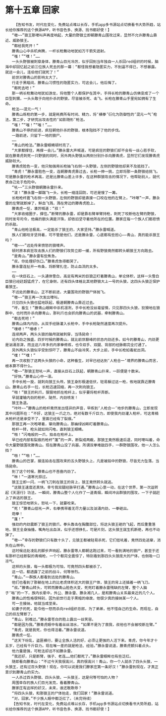 # 第十五章 回家
        【告知书友，时代在变化，免费站点难以长存，手机app多书源站点切换看书大势所趋，站长给你推荐的这个换源APP，听书音色多、换源、找书都好使！】
       “嗷~~”狼王那嚎叫声再度响起，大量的野狼立即朝滕青山围攻过来，显然不允许滕青山靠近、威胁狼王。
       “都给我死开！”
       滕青山心中杀机奔腾，一杆长枪舞动地犹如万千箭矢迸射。
       “嗤！”“噗！”……
       一头头野狼被刺穿身体，滕青山目光冷厉，似乎回到当年独自一人杀回red组织的时候，脑海中却回忆起之前三位族人死去的那一幕：“都怪我想着隐匿实力，不到逼不得已，不想暴露。就这一会儿，连伯他们就死了！”
       前世对滕青山的影响太大了。
       行走于黑暗间，滕青山习惯性的隐匿实力，可这会儿，他后悔了。
       “都死去吧！”
       那一柄长枪舞动地犹如游龙，将他整个人都保护在其中，手持长枪的滕青山仿佛变成了一个巨型刺猬，一头头敢于向他扑杀的野狼，尽皆被杀死、击飞。长枪在滕青山手里宛如拥有了生命。
       枪法——混元一气！
       滕青山练枪的第一步，就是耗费所有时间、精力，将‘横拳’衍化为防御性的‘混元一气’枪法，第二步，才研究出攻击性的‘如影随形’枪法。
       “嗤！”“嗤！”“嗤！”……
       滕青山不停的前进，疯狂朝他扑杀的野狼，根本阻挡不了他的步伐。
       一路前进，只留下一地的狼尸。
       ……
       “青山的枪法。”滕永雷眼睛顿时亮了。
       “大家都撑住，再撑一会儿。”滕永雷大声喊道，可是疯狂的野狼们却不会有一丝心慈手软，就在滕青虎刺死一只野狼的同时，另外两头野狼从两侧分别扑杀向滕青虎，显然它们发现滕青虎威胁较大。
       滕青虎脸色一变，他只勉强用长枪抽飞右侧一头野狼，左侧的野狼他却来不及抵挡了。
       “青虎！”滕永雷脸色一变，连朝滕青虎靠过去，长枪一伸一挑，立即将那一条野狼给挑飞。可是滕永雷的枪术再高，还是比滕青山差上许多，在这种群狼攻击的情况下，他帮助别人，就代表自己处于危险中。
       “吼~~”三头野狼朝滕永雷扑来。
       “滚！”滕永雷一脚踹飞一头，长枪一缩连回防，可还是慢了一筹。
       长枪枪杆震飞右侧一头野狼，左侧的野狼却是直接一口咬在他的左臂上，“咔嚓”一声，滕永雷的左臂就断掉了，鲜血飞溅，溅在旁边的滕青虎脸上。
       滕青虎一怔，凄厉喊道：“叔！”
       “大家收缩圈子，撑住。”断臂的滕永雷，却是靠右臂单臂持枪，刺死了咬断他左臂的野狼，同时发号司令，他痛的额头满是汗珠，却依旧坚守着他所在的位置。滕家庄每一个族人们都悲愤的杀敌。
       “青山他枪法极高，一定能杀了狼王的，大家坚持。”滕永雷喊道。
       族人们都咬牙坚持着，可不管是他们，还是滕永雷，心底都有些担心——青山，真的能杀狼王吗？
       “嗷~~~”远处传来愤怒的狼嚎声。
       顿时原本疯狂攻击族人们的野狼们攻势立即一缓，所有野狼竟然都转头朝狼王方向跑去。
       “是青山。”滕永雷有些焦急。
       “叔，你处理好伤口。”滕青虎急得都哭了。
       滕永雷连扯开一布条，将断臂扎住，防止血流的太多。
       ……
       在一块巨石上，一头通体雪白，高足有两米的巨狼正盯着滕青山，单论体积，这样一头雪白巨狼已经赶超猛虎了，在它身侧，还有四头体格比其他野狼大上一号的头狼，这四头头狼正保护着狼王。
       不远处的滕青山，正不断前进，大量围攻的野狼尸体抛飞。
       “嗷~~”狼王再一次发出嚎叫。
       只见四头头狼也猛地跃起，极速朝滕青山靠近过去。
       “哼，畜生！”滕青山眼眸中杀机凛冽，手中长枪没丝毫留情，只见那四头头狼，狡猾地在狼群中，也时而扑杀向滕青山，那利爪也会抓向滕青山的武器，牵制滕青山。
       “都去死吧！”
       滕青山体内内劲，从双手经脉灌入长枪中，手中长枪陡然速度再次提升。
       “噗哧！”“噗哧！”
       连续两声，两头头狼的脑颅就被刺穿，当场毙命！
       论内劲之强盛，四岁时候的滕青山，就比前世巅峰的状态内劲还多。如今的滕青山，内劲更是汹涌澎湃，而且这六年多的内家拳修炼，也令双手、双腿、背部的经脉都完全打通了。
       另外两头头狼似乎受到惊吓了，滕青山不由冷笑，大步上前，手中长枪如毒蛇出洞。
       “噗！”“噗！”
       再一次收割了这两头头狼的小命，这种畜生，对早已经达到‘人枪合一’境界的滕青山而言，根本算不得什么。
       “嗷~~”那狼王怒吼一声，直接从巨石上跃起，朝滕青山扑来，一跃便是十数米。
       “好快。”滕青山心中一凛。
       手中长枪一旋，就刺向狼王头颅，狼王身形极速低伏，轻易躲过这一枪，攸地就靠近滕青山。滕青山右手一拉，长枪迅速回缩，再一次刺向狼王。
       “啪！”狼王的利爪，狠狠地抓在枪杆上，似乎要将枪杆弄断。
       早就灌输内劲的枪杆，陡然，内劲喷发！
       狼王急退。
       “咔咔~~”滕青山的枪杆竟然发出怪异的声音，早练到‘人枪合一’地步的滕青山，立即发现其中问题所在：“不好，这狼王一爪之力，绝对有数千斤巨力，即使我内劲灌入枪杆，可这青楠木枪杆还是承受不了，里面已经有了裂痕。”
       那狼王再一次咆哮着，窜向滕青山，那幽绿凶眸盯着滕青山。
       枪杆一转，枪头就如同闪电，直刺狼王眼睛。
       “啪！”闪电般的一爪，拍击在枪杆上。
       早已经内部有裂痕的枪杆“蓬”的一声，断裂成两截，那狼王竟然极速后退，同时嚎叫着，命令大量野狼围攻滕青山。现在滕青山没了兵器，所谓双拳难敌四手，一群野狼围攻，他一人怎么挡？
       “啪！”“啪！”……
       滕青山的巴掌，接连拍击在围攻来的五头野狼头上，凡是被拍中的野狼，尽皆无力坠落，当场毙命。
       到了这个时候，滕青山也不吝啬内劲了。
       “咻！”一道寒光掠过。
       狼王立即一闪，一柄飞刀刺在狼王的背上，狼王竟然转头就逃。
       “这狼王速度还真快。幸亏我双腿经脉早打通。”滕青山心意一动，在这个世界，第一次运转起《天涯行》功法，一瞬间，滕青山整个人化作了一道青烟，瞬间冲出群狼的围攻，一下子就赶上了奔逃的狼王。
       狼王惊恐地转头，怒吼一下，就要咬来。
       “死！”滕青山低吼一声，右拳携带着无尽力量以及汹涌内劲，一拳砸出。
       炮拳！
       “蓬！”
       强劲的内劲震断了狼王的狼爪，拳头轰击在胸腹部位，将这头狼王砸的飞起，而后重重落地，狼王全身抽搐，嘴角吐出血沫，似乎还想挣扎，可是片刻，这头狼王就生机断绝，再也不动弹了。
       “嗷~~”幸存的野狼们只有数十头了，见狼王都被轻易杀死，它们低吼着，竟然四处逃窜，消失在山林中。
       这时候远处凌乱的脚步声响起，滕永雷等人都朝这跑过来，可一看到满地的狼尸，甚至于还有那杆已经断裂的青楠枪，一个个都完全震惊了，特别看到那四头头狼庞大的尸体，也倒吸一口凉气。
       这样的头狼，每一头都极为可怕，可竟然四头都被杀了。
       这一切，都透露了之前的战斗，何等惨烈。
       “青山。”一群族人都看到远处的滕青山。
       他们也看到了那躺在地上的比老虎体积还大的狼王尸体，狼王的背上还插着一柄飞刀。
       “叔。”滕青山转头，可转而滕青山脸色大变，死死盯着滕永雷残缺的左臂，整个人脑子‘嗡’的一下，族内长辈中，外公、滕永雷、滕永湘几人，是和滕青山关系最亲近的几个人。
       滕青山的性格很特别，因为前世行走于黑暗的缘故，他很少真的接纳某一个人。
       可一旦接纳，他就当成至亲。
       如妻子的死，能令他一怒而杀向red组织总部，为了弟弟，他不惜自己的生命。而现在，自己的叔左臂断了。
       “青山，别难过。”滕永雷苍白的脸上露出一丝笑容。
       “都是因为我。”滕青虎眼中有着丝丝泪水，“如果不是为了救我，叔他也不会被咬断左臂。”
       “青虎，就是我死，你也得活着。”滕永雷说道。
       滕青虎一怔。
       “这天下纷乱，盗匪横行，要让全族人活的好，必须让更强的人活下来。青虎，你今年才十五岁，已经有千斤巨力。现在唯一差的就是枪法、经验。”滕永雷说道，滕青虎颤抖着点头。
       他力量是强，可枪法却远不如滕永雷。
       “我还好，只是断臂，强子、老连……他们都死了。”滕永雷眼眸也有些泛红。
       随即看向滕青山：“不过今天我很高兴，真的很高兴！青山，你一个人就杀了四头头狼，一头狼王，还有过百头野狼！现在，你可以说是我们滕家庄第一条好汉！”滕永雷到现在，才真正意识到滕青山的实力。
       一人杀过百头野狼、四头头狼，一头狼王，这是何等可怕的人物？
       周围幸存的族人们目光发亮，看着滕青山。
       滕家庄有这样的好汉，未来，谁还敢欺辱？
       “将四头头狼，和那狼王的尸体抬走，我们回家！”滕永雷说道。
       “对，回家。”不少族人眼中都泛红了。（未完待续）
       【告知书友，时代在变化，免费站点难以长存，手机app多书源站点切换看书大势所趋，站长给你推荐的这个换源APP，听书音色多、换源、找书都好使！】